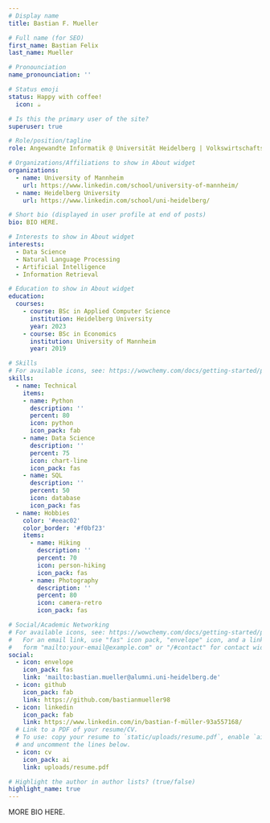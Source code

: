 ```yaml
---
# Display name
title: Bastian F. Mueller

# Full name (for SEO)
first_name: Bastian Felix
last_name: Mueller

# Pronounciation
name_pronounciation: ''

# Status emoji
status: Happy with coffee!
  icon: ☕️

# Is this the primary user of the site?
superuser: true

# Role/position/tagline
role: Angewandte Informatik @ Universität Heidelberg | Volkswirtschaftslehre @ Universität Mannheim

# Organizations/Affiliations to show in About widget
organizations:
  - name: University of Mannheim
    url: https://www.linkedin.com/school/university-of-mannheim/
  - name: Heidelberg University
    url: https://www.linkedin.com/school/uni-heidelberg/

# Short bio (displayed in user profile at end of posts)
bio: BIO HERE.

# Interests to show in About widget
interests:
  - Data Science
  - Natural Language Processing
  - Artificial Intelligence
  - Information Retrieval

# Education to show in About widget
education:
  courses:
    - course: BSc in Applied Computer Science
      institution: Heidelberg University
      year: 2023
    - course: BSc in Economics
      institution: University of Mannheim
      year: 2019

# Skills
# For available icons, see: https://wowchemy.com/docs/getting-started/page-builder/#icons
skills:
  - name: Technical
    items:
    - name: Python
      description: ''
      percent: 80
      icon: python
      icon_pack: fab
    - name: Data Science
      description: ''
      percent: 75
      icon: chart-line
      icon_pack: fas
    - name: SQL
      description: ''
      percent: 50
      icon: database
      icon_pack: fas
  - name: Hobbies
    color: '#eeac02'
    color_border: '#f0bf23'
    items:
      - name: Hiking
        description: ''
        percent: 70
        icon: person-hiking
        icon_pack: fas
      - name: Photography
        description: ''
        percent: 80
        icon: camera-retro
        icon_pack: fas

# Social/Academic Networking
# For available icons, see: https://wowchemy.com/docs/getting-started/page-builder/#icons
#   For an email link, use "fas" icon pack, "envelope" icon, and a link in the
#   form "mailto:your-email@example.com" or "/#contact" for contact widget.
social:
  - icon: envelope
    icon_pack: fas
    link: 'mailto:bastian.mueller@alumni.uni-heidelberg.de'
  - icon: github
    icon_pack: fab
    link: https://github.com/bastianmueller98
  - icon: linkedin
    icon_pack: fab
    link: https://www.linkedin.com/in/bastian-f-müller-93a557168/
  # Link to a PDF of your resume/CV.
  # To use: copy your resume to `static/uploads/resume.pdf`, enable `ai` icons in `params.yaml`,
  # and uncomment the lines below.
  - icon: cv
    icon_pack: ai
    link: uploads/resume.pdf

# Highlight the author in author lists? (true/false)
highlight_name: true
---
```


MORE BIO HERE.
